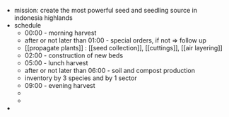 - mission: create the most powerful seed and seedling source in indonesia highlands
- schedule
	- 00:00 - morning harvest
	- after or not later than 01:00  - special orders, if not => follow up
	- [[propagate plants]] : [[seed collection]], [[cuttings]], [[air layering]]
	- 02:00 - construction of new beds
	- 05:00 - lunch harvest
	- after or not later than 06:00 - soil and compost production
	- inventory by 3 species and by 1 sector
	- 09:00 - evening harvest
	-
	-
-